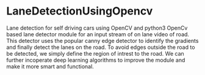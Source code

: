 # LaneDetectionUsingOpencv
Lane detection for self driving cars using OpenCV and python3
OpenCv based lane detector module for an input stream of on lane video of road. This detector uses the popular canny edge detector to identify the gradients and finally
detect the lanes on the road. To avoid edges outside the road to be detected, we simply define the region of intrest to the road. We can further incoperate deep learning 
algorithms to improve the module and make it more smart and functional.

